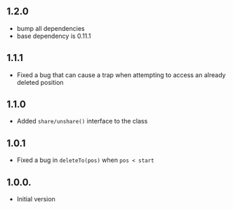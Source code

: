 ## 1.2.0

- bump all dependencies
- base dependency is 0.11.1

## 1.1.1

- Fixed a bug that can cause a trap when attempting to access an already deleted position

## 1.1.0

- Added `share/unshare()` interface to the class

## 1.0.1

- Fixed a bug in `deleteTo(pos)` when `pos < start`

## 1.0.0.

- Initial version
